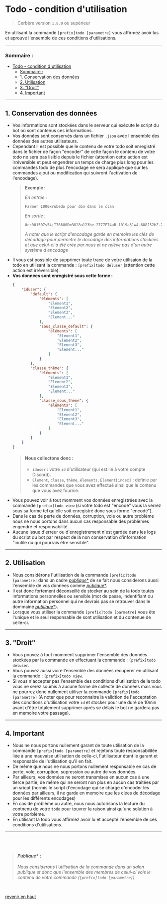 # Todo - condition d'utilisation
> Cerbère version `1.8.0` ou supérieur

En utilisant la commande `[prefix]todo [parametre]` vous affirmez avoir lus et aprouvé l'ensemble de ces conditions d'utilisations.

***
### Sommaire :
- [Todo - condition d'utilisation](#todo---condition-dutilisation)
    - [Sommaire :](#sommaire-)
  - [1. Conservation des données](#1-conservation-des-données)
  - [2. Utilisation](#2-utilisation)
  - [3. "Droit"](#3-droit)
  - [4. Important](#4-important)
***

## 1. Conservation des données

- Vos informations sont stockées dans le serveur qui exécute le script du bot où sont contenus ces informations.
- Vos données sont conservés dans un fichier `.json` avec l'ensemble des données des autres utilisateurs.
- Cependant il est possible que le contenu de votre todo soit enregistré dans le fichier de façon "encoder" de cette façon le contenu de votre todo ne sera pas lisible depuis le fichier (attention cette action est irréversible et peut engendrer un temps de charge plus long pour les commandes todo de plus l'encodage ne sera appliqué que sur les commandes ajout ou modification qui suivront l'activation de l'encodage).
    >__Exemple :__
    >
    >*En entrée :*
    >```fix
    >Farmer 1000xrubedo pour don dans le clan
    >```
    >*En sortie :*
    >```fix
    >0cc001507s54jI766U0Dm3828u123he.2777F74aB.1019a31wA.688J52bZ.229r15IY.3425J101rE.4777u97Wv.2477v70PH.2015j77qR.2015j77qR.2015j77qR.125E19fz.688J52bZ.2718u104pm.364w19aa.4109v64Iy.404Q20aV.30h9dL.4777u97Wv.565T41Wq.30h9dL.2718u104pm.688J52bZ.4777u97Wv.404Q20aV.30h9dL.4114Q64QG.4777u97Wv.404Q20aV.1019a31wA.4114Q64QG.12U4Ug.4777u97Wv.896P0ZQ.4109v64Iy.4777u97Wv.921x0Sq.896P0ZQ.1019a31wA.4114Q64QG
    >```
    >*A noter que le script d'encodage garde en memoire les clés de décodage pour permetre le decodage des informations stockées et que celui-ci a été crée par nous et ne relève pas d'un autre système d'encodage*
- Il vous est possible de supprimer toute trace de votre utilisaion de la todo en utilisant la commande : `[prefix]todo deluser` (attention cette action est irréversible).
- __Vos données sont enregistré sous cette forme :__
    ```json
    {
        "iduser": {
            "default": {
                "éléments": [
                    "Element1",
                    "Element2",
                    "Element3",
                    "Element..."
                ],
                "sous_classe_default": {
                    "éléments": [
                        "Element1",
                        "Element2",
                        "Element3",
                        "Element..."
                    ]
                }
            },
            "classe_thème": {
                "éléments": [
                    "Element1",
                    "Element2",
                    "Element3",
                    "Element..."
                ],
                "classe_sous_thème": {
                    "éléments": [
                        "Element1",
                        "Element2",
                        "Element3",
                        "Element..."
                    ]
                }
            }
        }
    }
    ```
    >#### __Nous collectons donc :__ 
    >* `iduser` : votre `id` d'utilisateur (qui est lié à votre compte Discord).
    >* `Element`, `classe`, `thème`, `élements`, `Element[index]` : definie par les commandes que vous avez effectué ainsi que le contenu que vous avez fournie.
- Vous pouvez voir à tout momment vos données enregistrées avec la commande `[prefix]todo view` (si votre todo est "encodé" vous la verrez sous sa forme tel qu'elle soit enregistré donc sous forme "encodé").
- Dans le cas de perte de données, corruption, vole ou autre problème nous ne nous portons dans aucun cas responsable des problèmes engendré et responsabilité.
- Aucune issue d'erreur ou d'enregistrement n'est gardée dans les logs du script du bot par respect de la non conservation d'information "inutile ou qui pourrais être sensible".
***
## 2. Utilisation

- Nous considérons l'utilisation de la commande `[prefix]todo [parametre]` dans un cadre [*publique**](#*publique**-:) de se fait nous considerons aussi l'ensemble de vos données comme [*publique**](#*publique**-:).
- Il est donc fortement déconseillé de stocker au sein de la todo toutes informations personnelles ou sensible (mot de passe, indentifiant ou autre information personnel qui ne devrais pas se retrouver dans le dommaine [*publique**](#*publique**-:)).
- Lorsque vous utiliser la commande `[prefix]todo [parmetre]` vous ête l'unique et le seul responsable de sont utilisation et du contenue de celle-ci.
***
## 3. "Droit"

- Vous pouvez à tout momment supprimer l'ensemble des données stockées par la commande en effectuant la commande : `[prefix]todo deluser`.
- Vous pouvez aussi voire l'ensemble des données recupérer en utilisant la commande : `[prefix]todo view`.
- Si vous n'accepter pas l'ensemble des conditions d'utilisation de la todo vous ne serez soumis à aucune forme de collecte de données mais vous ne pourrez donc nullement utiliser la commande `[prefix]todo [parametre]` (A noter que pour reconnaitre la validtion de l'acceptation des conditions d'utilisation votre `id` et stocker pour une duré de 10min avant d'être totalement supprimer après se délais le bot ne gardera pas en memoire votre passage).
***
## 4. Important

- Nous ne nous portons nullement garant de toute utilisation de la commande `[prefix]todo [parametre]` et rejetons toute responsabilitée liée à une mauvaise utilisation de celle-ci, l'utilisateur étant le garant et responsable de l'utilisation qu'il en fait.
- De même que nous ne nous portons nullement responsable en cas de perte, vole, corruption, supression ou autre de vos données.
- Par ailleurs, vos données ne seront transmises en aucun cas à une tierce partie, de même qui ne seront non plus en aucun cas traitées par un sricpt (hormis le script d'encodage qui se charge d'encoder les données par ailleurs, il ne garde en memoire que les clées de décodage pour les différents encodages)
- En cas de problème ou autre, nous nous autorisons la lecture du contnenu de votre `todo` pour touvrer la raison ainsi qu'une solution à votre porblème.
- En utilisant la todo vous affirmez avoir lu et accepté l'ensemble de ces conditions d'utilisations.
***

<br>
<br>

> #### *Publique** : 
>*Nous considerons l'utilisation de la commande dans un salon publique et donc que l'ensemble des membres de celui-ci vois le contenu de votre commande (`[prefix]todo [parametre]`)*

<br>

[revenir en haut](#Todo---condition-d'utilisation)
